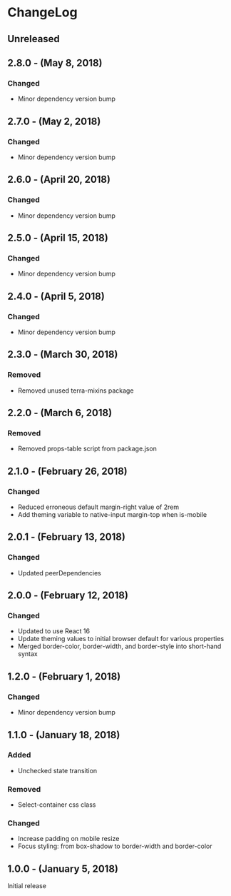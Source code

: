 ChangeLog
=========

Unreleased
----------

2.8.0 - (May 8, 2018)
------------------
### Changed
* Minor dependency version bump

2.7.0 - (May 2, 2018)
------------------
### Changed
* Minor dependency version bump

2.6.0 - (April 20, 2018)
------------------
### Changed
* Minor dependency version bump

2.5.0 - (April 15, 2018)
------------------
### Changed
* Minor dependency version bump

2.4.0 - (April 5, 2018)
------------------
### Changed
* Minor dependency version bump

2.3.0 - (March 30, 2018)
------------------
### Removed
* Removed unused terra-mixins package

2.2.0 - (March 6, 2018)
------------------
### Removed
* Removed props-table script from package.json

2.1.0 - (February 26, 2018)
------------------
### Changed
* Reduced erroneous default margin-right value of 2rem
* Add theming variable to native-input margin-top when is-mobile

2.0.1 - (February 13, 2018)
------------------
### Changed
* Updated peerDependencies

2.0.0 - (February 12, 2018)
------------------
### Changed
* Updated to use React 16
* Update theming values to initial browser default for various properties
* Merged border-color, border-width, and border-style into short-hand syntax

1.2.0 - (February 1, 2018)
------------------
### Changed
* Minor dependency version bump

1.1.0 - (January 18, 2018)
------------------
### Added
* Unchecked state transition

### Removed
* Select-container css class

### Changed
* Increase padding on mobile resize
* Focus styling: from box-shadow to border-width and border-color

1.0.0 - (January 5, 2018)
------------------
Initial release
